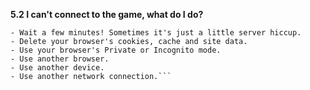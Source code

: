__**5.2 I can't connect to the game, what do I do?**__
```- Have you tried turning it off and on again?
- Wait a few minutes! Sometimes it's just a little server hiccup.
- Delete your browser's cookies, cache and site data.
- Use your browser's Private or Incognito mode.
- Use another browser.
- Use another device.
- Use another network connection.```
